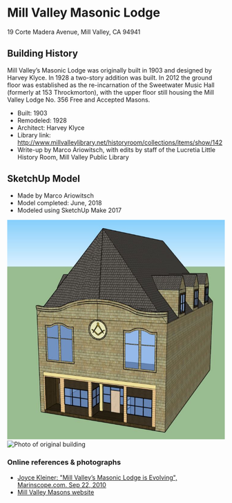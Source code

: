 # Mill Valley Masonic Lodge
19 Corte Madera Avenue, Mill Valley, CA 94941 

## Building History

Mill Valley’s Masonic Lodge was originally built in 1903 and designed by Harvey Klyce. In 1928 a two-story addition was built. In 2012 the ground floor was established as the re-incarnation of the Sweetwater Music Hall (formerly at 153 Throckmorton), with the upper floor still housing the Mill Valley Lodge No. 356 Free and Accepted Masons.

- Built: 1903
- Remodeled: 1928
- Architect: Harvey Klyce
- Library link: http://www.millvalleylibrary.net/historyroom/collections/items/show/142
- Write-up by Marco Ariowitsch, with edits by staff of the Lucretia Little History Room, Mill Valley Public Library

## SketchUp Model

- Made by Marco Ariowitsch
- Model completed: June, 2018
- Modeled using SketchUp Make 2017

![SketchUp model screenshot](https://github.com/TimeWalkOrg/building-mill-valley-ca-freemasons-club/blob/master/freemasons-club-sketchup.jpg)
![Photo of original building](https://URLHERE)

### Online references & photographs
* [Joyce Kleiner: "Mill Valley’s Masonic Lodge is Evolving", Marinscope.com. Sep 22, 2010](http://www.marinscope.com/mill_valley_herald/opinion/kleiner-mill-valley-s-masonic-lodge-is-evolving/article_8fa89f28-adae-5cfd-a9eb-1ea43f90a79a.html)
* [Mill Valley Masons website](http://millvalleymasons.org/about-us/lodge-history/)
